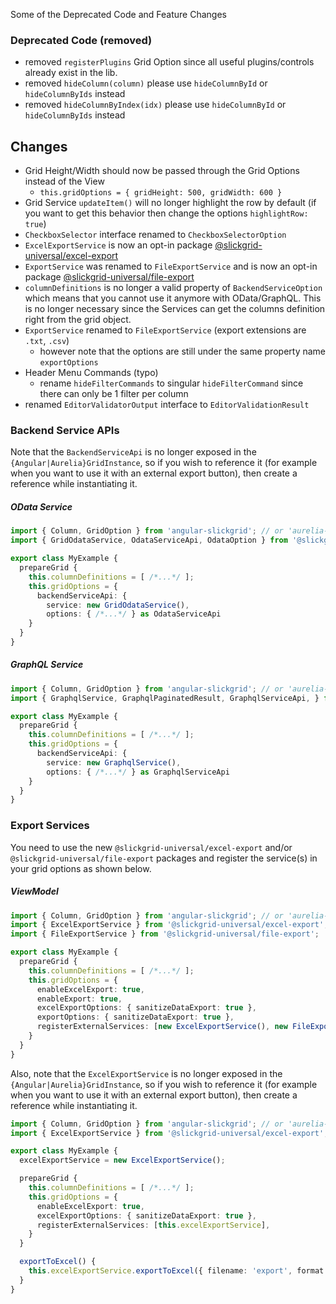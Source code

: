 Some of the Deprecated Code and Feature Changes

### Deprecated Code (removed)
- removed `registerPlugins` Grid Option since all useful plugins/controls already exist in the lib.
- removed `hideColumn(column)` please use `hideColumnById` or `hideColumnByIds` instead
- removed `hideColumnByIndex(idx)` please use `hideColumnById` or `hideColumnByIds` instead

## Changes
- Grid Height/Width should now be passed through the Grid Options instead of the View
   - `this.gridOptions = { gridHeight: 500, gridWidth: 600 }`
- Grid Service `updateItem()` will no longer highlight the row by default (if you want to get this behavior then change the options `highlightRow: true`)
- `CheckboxSelector` interface renamed to `CheckboxSelectorOption`
- `ExcelExportService` is now an opt-in package [@slickgrid-universal/excel-export](https://github.com/ghiscoding/slickgrid-universal/tree/master/packages/excel-export)
- `ExportService` was renamed to `FileExportService` and is now an opt-in package [@slickgrid-universal/file-export](https://github.com/ghiscoding/slickgrid-universal/tree/master/packages/file-export)
- `columnDefinitions` is no longer a valid property of `BackendServiceOption` which means that you cannot use it anymore with OData/GraphQL. This is no longer necessary since the Services can get the columns definition right from the grid object.
- `ExportService` renamed to `FileExportService` (export extensions are `.txt`, `.csv`)
  - however note that the options are still under the same property name `exportOptions`
- Header Menu Commands (typo)
  - rename `hideFilterCommands` to singular `hideFilterCommand` since there can only be 1 filter per column
- renamed `EditorValidatorOutput` interface to `EditorValidationResult`

### Backend Service APIs
Note that the `BackendServiceApi` is no longer exposed in the `{Angular|Aurelia}GridInstance`, so if you wish to reference it (for example when you want to use it with an external export button), then create a reference while instantiating it.

##### OData Service
```ts
import { Column, GridOption } from 'angular-slickgrid'; // or 'aurelia-slickgrid'
import { GridOdataService, OdataServiceApi, OdataOption } from '@slickgrid-universal/odata';

export class MyExample {
  prepareGrid {
    this.columnDefinitions = [ /*...*/ ];
    this.gridOptions = {
      backendServiceApi: {
        service: new GridOdataService(),
        options: { /*...*/ } as OdataServiceApi
    }
  }
}
```

##### GraphQL Service
```ts
import { Column, GridOption } from 'angular-slickgrid'; // or 'aurelia-slickgrid'
import { GraphqlService, GraphqlPaginatedResult, GraphqlServiceApi, } from '@slickgrid-universal/graphql';

export class MyExample {
  prepareGrid {
    this.columnDefinitions = [ /*...*/ ];
    this.gridOptions = {
      backendServiceApi: {
        service: new GraphqlService(),
        options: { /*...*/ } as GraphqlServiceApi
    }
  }
}
```

### Export Services
You need to use the new `@slickgrid-universal/excel-export` and/or `@slickgrid-universal/file-export` packages and register the service(s) in your grid options as shown below.
##### ViewModel
```ts
import { Column, GridOption } from 'angular-slickgrid'; // or 'aurelia-slickgrid'
import { ExcelExportService } from '@slickgrid-universal/excel-export';
import { FileExportService } from '@slickgrid-universal/file-export';

export class MyExample {
  prepareGrid {
    this.columnDefinitions = [ /*...*/ ];
    this.gridOptions = {
      enableExcelExport: true,
      enableExport: true,
      excelExportOptions: { sanitizeDataExport: true },
      exportOptions: { sanitizeDataExport: true },
      registerExternalServices: [new ExcelExportService(), new FileExportService()],
    }
  }
}
```
Also, note that the `ExcelExportService` is no longer exposed in the `{Angular|Aurelia}GridInstance`, so if you wish to reference it (for example when you want to use it with an external export button), then create a reference while instantiating it.
```ts
import { Column, GridOption } from 'angular-slickgrid'; // or 'aurelia-slickgrid'
import { ExcelExportService } from '@slickgrid-universal/excel-export';

export class MyExample {
  excelExportService = new ExcelExportService();

  prepareGrid {
    this.columnDefinitions = [ /*...*/ ];
    this.gridOptions = {
      enableExcelExport: true,
      excelExportOptions: { sanitizeDataExport: true },
      registerExternalServices: [this.excelExportService],
    }
  }

  exportToExcel() {
    this.excelExportService.exportToExcel({ filename: 'export', format: FileType.xlsx });
  }
}
```